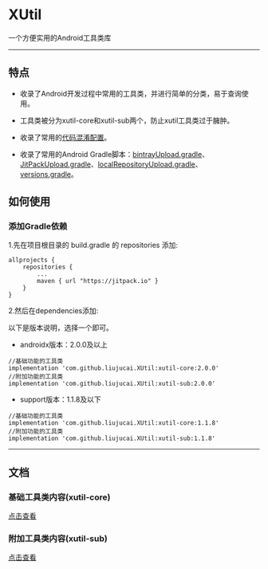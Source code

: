 # XUtil


一个方便实用的Android工具类库

------------------------------------


## 特点

* 收录了Android开发过程中常用的工具类，并进行简单的分类，易于查询使用。

* 工具类被分为xutil-core和xutil-sub两个，防止xutil工具类过于臃肿。

* 收录了常用的[代码混淆配置](./xutil-core/base-proguard-rules.pro)。

* 收录了常用的Android Gradle脚本：[bintrayUpload.gradle](./bintrayUpload.gradle)、[JitPackUpload.gradle](./JitPackUpload.gradle)、[localRepositoryUpload.gradle](./localRepositoryUpload.gradle)、[versions.gradle](./versions.gradle)。


## 如何使用

### 添加Gradle依赖

1.先在项目根目录的 build.gradle 的 repositories 添加:
```
allprojects {
    repositories {
        ...
        maven { url "https://jitpack.io" }
    }
}
```

2.然后在dependencies添加:

以下是版本说明，选择一个即可。

* androidx版本：2.0.0及以上


```
//基础功能的工具类
implementation 'com.github.liujucai.XUtil:xutil-core:2.0.0'
//附加功能的工具类
implementation 'com.github.liujucai.XUtil:xutil-sub:2.0.0'
```

* support版本：1.1.8及以下

```
//基础功能的工具类
implementation 'com.github.liujucai.XUtil:xutil-core:1.1.8'
//附加功能的工具类
implementation 'com.github.liujucai.XUtil:xutil-sub:1.1.8'
```
------------------------------------

## 文档

### 基础工具类内容(xutil-core)

[点击查看](./xutil-core/README.md)

### 附加工具类内容(xutil-sub)

[点击查看](./xutil-sub/README.md)


